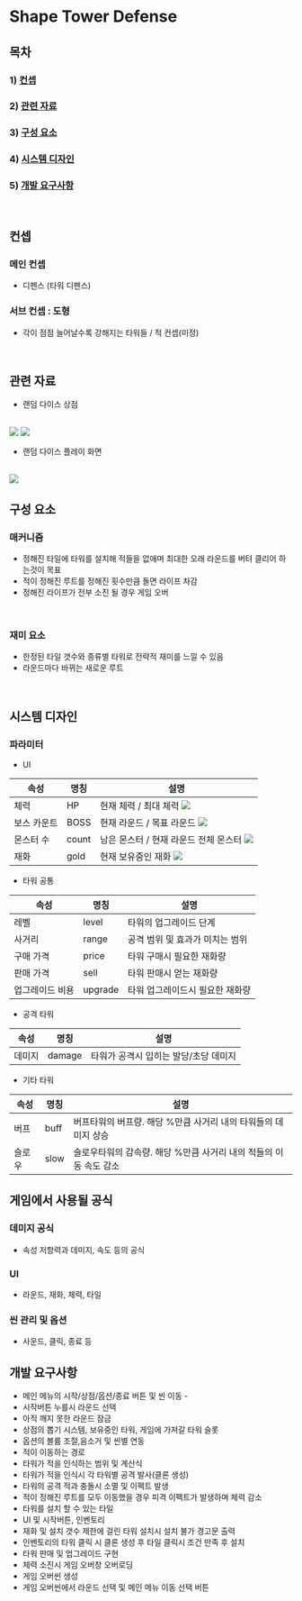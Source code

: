# Shape Tower Defense

## 목차
### 1) [컨셉](#컨셉)
### 2) [관련 자료](#관련-자료)
### 3) [구성 요소](#구성-요소)
### 4) [시스템 디자인](#시스템-디자인)
### 5) [개발 요구사항](#개발-요구사항)
<br>

## 컨셉
### 메인 컨셉
- 디펜스 (타워 디펜스)
### 서브 컨셉 : 도형
- 각이 점점 늘어날수록 강해지는 타워들 / 적 컨셉(미정)

<br>

## 관련 자료
- 랜덤 다이스 상점
<br>
<img src="./img/store1.jpeg"> 
<img src="./img/store2.png">
<br>

- 랜덤 다이스 플레이 화면
<br>
<img src="./img/battle_scene1.png">
<br>

## 구성 요소
### 매커니즘
- 정해진 타일에 타워를 설치해 적들을 없애며 최대한 오래 라운드를 버텨 클리어 하는것이 목표
- 적이 정해진 루트를 정해진 횟수만큼 돌면 라이프 차감
- 정해진 라이프가 전부 소진 될 경우 게임 오버
<br>

### 재미 요소
- 한정된 타일 갯수와 종류별 타워로 전략적 재미를 느낄 수 있음
- 라운드마다 바뀌는 새로운 루트
<br>


## 시스템 디자인
### 파라미터
- UI

속성 | 명칭 | 설명
---- | ---- | ----
체력 | HP | 현재 체력 / 최대 체력 <img src="./img/HP.PNG">
보스 카운트 | BOSS | 현재 라운드 / 목표 라운드 <img src="./img/보스 카운트.PNG">
몬스터 수 | count | 남은 몬스터 / 현재 라운드 전체 몬스터 <img src="./img/남은 몬스터 수.PNG">
재화 | gold | 현재 보유중인 재화 <img src="./img/재화.PNG">


- 타워 공통

속성 | 명칭 | 설명
---- | ---- | ----
레벨 | level | 타워의 업그레이드 단계
사거리 | range | 공격 범위 및 효과가 미치는 범위
구매 가격 | price | 타워 구매시 필요한 재화량
판매 가격 | sell | 타워 판매시 얻는 재화량
업그레이드 비용 | upgrade | 타워 업그레이드시 필요한 재화량

- 공격 타워

속성 | 명칭 | 설명
---- | ---- | ----
데미지 | damage | 타워가 공격시 입히는 발당/초당 데미지

- 기타 타워

속성 | 명칭 | 설명
---- | ---- | ----
버프 | buff | 버프타워의 버프량. 해당 %만큼 사거리 내의 타워들의 데미지 상승
슬로우 | slow | 슬로우타워의 감속량. 해당 %만큼 사거리 내의 적들의 이동 속도 감소


## 게임에서 사용될 공식

### 데미지 공식
- 속성 저항력과 데미지, 속도 등의 공식
### UI
- 라운드, 재화, 체력, 타일
### 씬 관리 및 옵션
- 사운드, 클릭, 종료 등

## 개발 요구사항
- 메인 메뉴의 시작/상점/옵션/종료 버튼 및 씬 이동 -
- 시작버튼 누를시 라운드 선택
- 아직 깨지 못한 라운드 잠금
- 상점의 뽑기 시스템, 보유중인 타워, 게임에 가져갈 타워 슬롯
- 옵션의 볼륨 조절,음소거 및 씬별 연동
- 적이 이동하는 경로
- 타워가 적을 인식하는 범위 및 계산식
- 타워가 적을 인식시 각 타워별 공격 발사(클론 생성)
- 타워의 공격 적과 충돌시 소멸 및 이펙트 발생
- 적이 정해진 루트를 모두 이동했을 경우 피격 이펙트가 발생하며 체력 감소
- 타워를 설치 할 수 있는 타일
- UI 및 시작버튼, 인벤토리
- 재화 및 설치 갯수 제한에 걸린 타워 설치시 설치 불가 경고문 출력
- 인벤토리의 타워 클릭 시 클론 생성 후 타일 클릭시 조건 만족 후 설치
- 타워 판매 및 업그레이드 구현
- 체력 소진시 게임 오버창 오버로딩
- 게임 오버씬 생성
- 게임 오버씬에서 라운드 선택 및 메인 메뉴 이동 선택 버튼
